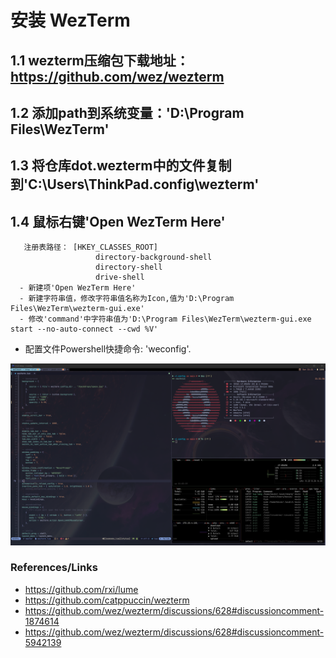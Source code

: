 # 安装 WezTerm
## 1.1 wezterm压缩包下载地址：https://github.com/wez/wezterm
## 1.2 添加path到系统变量：'D:\Program Files\WezTerm'
## 1.3 将仓库dot.wezterm中的文件复制到'C:\Users\ThinkPad\.config\wezterm\'
## 1.4 鼠标右键'Open WezTerm Here'

       注册表路径： [HKEY_CLASSES_ROOT]
                       directory-background-shell
                       directory-shell
                       drive-shell
      - 新建项'Open WezTerm Here'
      - 新建字符串值，修改字符串值名称为Icon,值为'D:\Program Files\WezTerm\wezterm-gui.exe'
      - 修改'command'中字符串值为'D:\Program Files\WezTerm\wezterm-gui.exe start --no-auto-connect --cwd %V'

  - 配置文件Powershell快捷命令: 'weconfig'.

![screenshot](./screenshots/screenshot-2.png)

### References/Links
- <https://github.com/rxi/lume>
- <https://github.com/catppuccin/wezterm>
- <https://github.com/wez/wezterm/discussions/628#discussioncomment-1874614>
- <https://github.com/wez/wezterm/discussions/628#discussioncomment-5942139>
